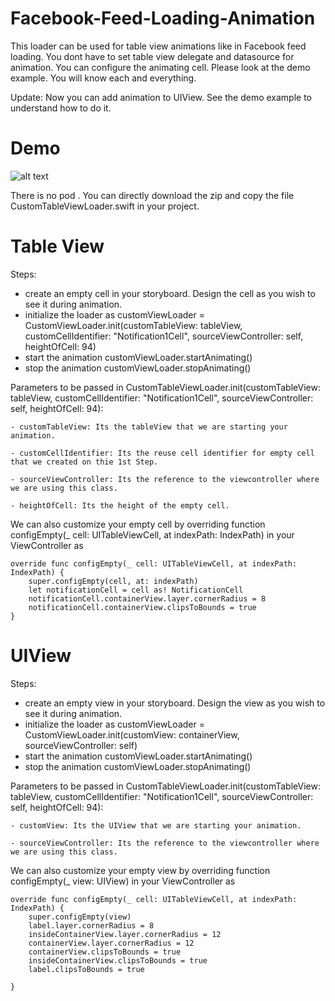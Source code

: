 # Facebook-Feed-Loading-Animation
This loader can be used for table view animations like in Facebook feed loading. You dont have to set table view delegate and datasource for animation. You can configure the animating cell. Please look at the demo example. You will know each and everything.

Update: 
   Now you can add animation to UIView. See the demo example to understand how to do it.

# Demo
![alt text](https://j.gifs.com/G5qwVr.gif)

There is no pod . You can directly download the zip and copy the file CustomTableViewLoader.swift in your project.

# Table View

Steps:
   
   - create an empty cell in your storyboard. Design the cell as you wish to see it during animation.
   - initialize the loader as
        customViewLoader = CustomViewLoader.init(customTableView: tableView, customCellIdentifier: "Notification1Cell", sourceViewController: self, heightOfCell: 94)
   - start the animation
        customViewLoader.startAnimating()
   - stop the animation
        customViewLoader.stopAnimating()
   
Parameters to be passed in CustomTableViewLoader.init(customTableView: tableView, customCellIdentifier: "Notification1Cell", sourceViewController: self, heightOfCell: 94): 

    - customTableView: Its the tableView that we are starting your animation.
    
    - customCellIdentifier: Its the reuse cell identifier for empty cell that we created on thie 1st Step.
    
    - sourceViewController: Its the reference to the viewcontroller where we are using this class.
    
    - heightOfCell: Its the height of the empty cell. 

We can also customize your empty cell by overriding function configEmpty(_ cell: UITableViewCell, at indexPath: IndexPath) in your ViewController as
    
    override func configEmpty(_ cell: UITableViewCell, at indexPath: IndexPath) {
        super.configEmpty(cell, at: indexPath)
        let notificationCell = cell as! NotificationCell
        notificationCell.containerView.layer.cornerRadius = 8
        notificationCell.containerView.clipsToBounds = true
    }
     

# UIView

Steps:
   
   - create an empty view in your storyboard. Design the view as you wish to see it during animation.
   - initialize the loader as
        customViewLoader = CustomViewLoader.init(customView: containerView, sourceViewController: self)
   - start the animation
        customViewLoader.startAnimating()
   - stop the animation
        customViewLoader.stopAnimating()
     
Parameters to be passed in CustomTableViewLoader.init(customTableView: tableView, customCellIdentifier: "Notification1Cell", sourceViewController: self, heightOfCell: 94): 

    - customView: Its the UIView that we are starting your animation.
        
    - sourceViewController: Its the reference to the viewcontroller where we are using this class.
    

We can also customize your empty view by overriding function configEmpty(_ view: UIView) in your ViewController as
    
    override func configEmpty(_ cell: UITableViewCell, at indexPath: IndexPath) {
        super.configEmpty(view)
        label.layer.cornerRadius = 8
        insideContainerView.layer.cornerRadius = 12
        containerView.layer.cornerRadius = 12
        containerView.clipsToBounds = true
        insideContainerView.clipsToBounds = true
        label.clipsToBounds = true

    }
    
